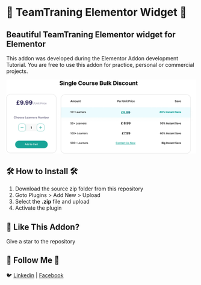 # 💜 TeamTraning Elementor Widget 💜

## Beautiful TeamTraning Elementor widget for Elementor

This addon was developed during the Elementor Addon development Tutorial. You are free to use this addon for practice, personal or commercial projects.

![GitHub Light](https://raw.githubusercontent.com/iamrealfarhanbd/TeamTraning-Elementor-Widget/main/TeamTraning%20Elementor%20Widget.jpg)

## 🛠️ How to Install 🛠️

1. Download the source zip folder from this repository
2. Goto Plugins > Add New > Upload
3. Select the **.zip** file and upload
4. Activate the plugin

## 💜 Like This Addon?

Give a star to the repository

## 🧔 Follow Me 🧔

🐦 [Linkedin](https://bd.linkedin.com/in/iamrealfarhanbd) | [Facebook](https://www.facebook.com/iamrealfarhanbd/)

